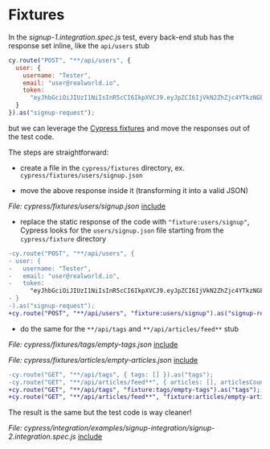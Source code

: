 # Fixtures

In the <i>signup-1.integration.spec.js</i> test, every back-end stub has the response set inline, like the `api/users` stub

```javascript
cy.route("POST", "**/api/users", {
  user: {
    username: "Tester",
    email: "user@realworld.io",
    token:
      "eyJhbGciOiJIUzI1NiIsInR5cCI6IkpXVCJ9.eyJpZCI6IjVkN2ZhZjc4YTkzNGFiMDRhZjRhMzE0MCIsInVzZXJuYW1lIjoidGVzdGVyNzk1MzYiLCJleHAiOjE1NzM4MzY2ODAsImlhdCI6MTU2ODY0OTA4MH0.zcHxMz2Vx5h-EoiUZlRyUw0z_A_6AIZ0LzQgROvsPqw"
  }
}).as("signup-request");
```

but we can leverage the [Cypress fixtures](https://docs.cypress.io/api/commands/fixture.html) and move the responses out of the test code.

The steps are straightforward:

- create a file in the `cypress/fixtures` directory, ex. `cypress/fixtures/users/signup.json`

- move the above response inside it (transforming it into a valid JSON)

<i>File: cypress/fixtures/users/signup.json</i>
[include](../cypress/fixtures/users/signup.json)

- replace the static response of the code with `"fixture:users/signup"`, Cypress looks for the `users/signup.json` file starting from the `cypress/fixture` directory

```diff
-cy.route("POST", "**/api/users", {
- user: {
-   username: "Tester",
-   email: "user@realworld.io",
-   token:
      "eyJhbGciOiJIUzI1NiIsInR5cCI6IkpXVCJ9.eyJpZCI6IjVkN2ZhZjc4YTkzNGFiMDRhZjRhMzE0MCIsInVzZXJuYW1lIjoidGVzdGVyNzk1MzYiLCJleHAiOjE1NzM4MzY2ODAsImlhdCI6MTU2ODY0OTA4MH0.zcHxMz2Vx5h-EoiUZlRyUw0z_A_6AIZ0LzQgROvsPqw"
- }
-).as("signup-request");
+cy.route("POST", "**/api/users", "fixture:users/signup").as("signup-request");
```

- do the same for the `**/api/tags` and `**/api/articles/feed**` stub

<i>File: cypress/fixtures/tags/empty-tags.json</i>
[include](../cypress/fixtures/tags/empty-tags.json)

<i>File: cypress/fixtures/articles/empty-articles.json</i>
[include](../cypress/fixtures/articles/empty-articles.json)

```diff
-cy.route("GET", "**/api/tags", { tags: [] }).as("tags");
-cy.route("GET", "**/api/articles/feed**", { articles: [], articlesCount: 0 }).as("feed");
+cy.route("GET", "**/api/tags", "fixture:tags/empty-tags").as("tags");
+cy.route("GET", "**/api/articles/feed**", "fixture:articles/empty-articles").as("feed");
```

The result is the same but the test code is way cleaner!

<i>File: cypress/integration/examples/signup-integration/signup-2.integration.spec.js</i>
[include](../cypress/integration/examples/signup-integration/signup-2.integration.spec.js)
